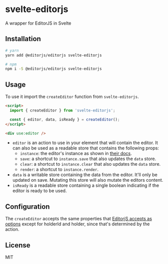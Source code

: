 # svelte-editorjs

A wrapper for EditorJS in Svelte

## Installation

```sh
# yarn
yarn add @editorjs/editorjs svelte-editorjs

# npm
npm i -S @editorjs/editorjs svelte-editorjs
```

## Usage

To use it import the `createEditor` function from `svelte-editorjs`.

```html
<script>
  import { createEditor } from 'svelte-editorjs';

  const { editor, data, isReady } = createEditor();
</script>

<div use:editor />
```

- `editor` is an action to use in your element that will contain the editor. It can also be used as a readable store that contains the following props:
  - `instance`: the editor's instance as shown in [their docs](https://editorjs.io/api).
  - `save`: a shortcut to `instance.save` that also updates the `data` store.
  - `clear`: a shortcut to `instance.clear` that also updates the `data` store.
  - `render`: a shortcut to `instance.render`.
- `data` is a writable store containing the data from the editor. It'll only be updated on save. Mutating this store will also mutate the editors content.
- `isReady` is a readable store containing a single boolean indicating if the editor is ready to be used.

## Configuration

The `createEditor` accepts the same properties that [EditorjS accepts as options](https://github.com/codex-team/editor.js/blob/master/types/configs/editor-config.d.ts) except for holderId and holder, since that's determined by the action.

## License

MIT
